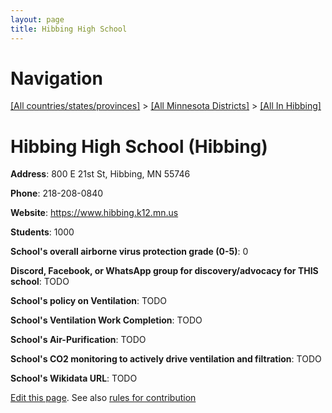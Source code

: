 ```yaml
---
layout: page
title: Hibbing High School
---
```

# Navigation

[[All countries/states/provinces]](../../..) > [[All Minnesota Districts]](../..) > [[All In Hibbing]](..)

# Hibbing High School (Hibbing)

**Address**: 800 E 21st St, Hibbing, MN 55746

**Phone**: 218-208-0840

**Website**: <https://www.hibbing.k12.mn.us>

**Students**: 1000

**School's overall airborne virus protection grade (0-5)**: 0

**Discord, Facebook, or WhatsApp group for discovery/advocacy for THIS school**: TODO

**School's policy on Ventilation**: TODO

**School's Ventilation Work Completion**: TODO

**School's Air-Purification**: TODO

**School's CO2 monitoring to actively drive ventilation and filtration**: TODO

**School's Wikidata URL**: TODO


[Edit this page](https://github.com/ventilate-schools/MN/edit/main/./Hibbing/Hibbing_High_School.md). See also [rules for contribution](../../../contribution-rules/)